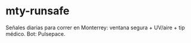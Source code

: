 # mty-runsafe
Señales diarias para correr en Monterrey: ventana segura + UV/aire + tip médico. Bot: Pulsepace.
